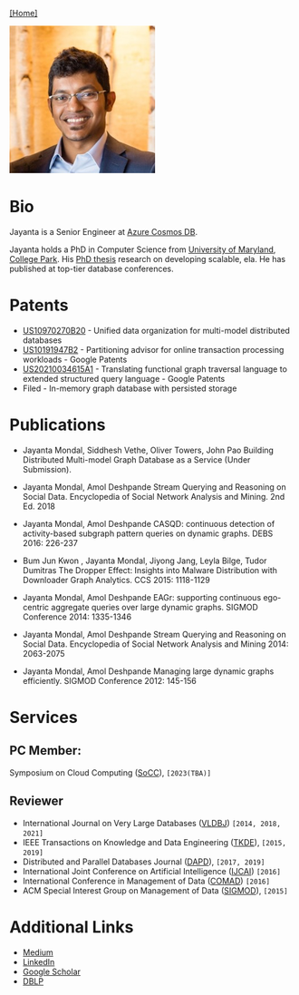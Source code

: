 [[Home]](index.html) 

![Portrait](images/jayanta.jpg)

# Bio
Jayanta is a Senior Engineer at [Azure Cosmos DB](https://azure.microsoft.com/en-us/products/cosmos-db).


Jayanta holds a PhD in Computer Science from [University of Maryland, College Park](https://cs.umd.edu/). 
His [PhD thesis](https://dl.acm.org/citation.cfm?id=2521552) research on developing scalable, ela. He has published at top-tier database conferences.

# Patents

* [US10970270B20](https://patents.google.com/patent/US10970270B2/en) - Unified data organization for multi-model distributed databases 
* [US10191947B2](https://patents.google.com/patent/US10191947B2/en) - Partitioning advisor for online transaction processing workloads - Google Patents
* [US20210034615A1](https://patents.google.com/patent/US20210034615A1/en) - Translating functional graph traversal language to extended structured query language - Google Patents
* Filed - In-memory graph database with persisted storage

# Publications

* Jayanta Mondal, Siddhesh Vethe, Oliver Towers, John Pao
Building Distributed Multi-model Graph Database as a Service (Under Submission).

* Jayanta Mondal, Amol Deshpande
Stream Querying and Reasoning on Social Data. Encyclopedia of Social Network Analysis and Mining. 2nd Ed. 2018

* Jayanta Mondal, Amol Deshpande
CASQD: continuous detection of activity-based subgraph pattern queries on dynamic graphs. DEBS 2016: 226-237

* Bum Jun Kwon , Jayanta Mondal, Jiyong Jang, Leyla Bilge, Tudor Dumitras
The Dropper Effect: Insights into Malware Distribution with Downloader Graph Analytics. CCS 2015: 1118-1129

* Jayanta Mondal, Amol Deshpande
EAGr: supporting continuous ego-centric aggregate queries over large dynamic graphs. SIGMOD Conference 2014: 1335-1346

* Jayanta Mondal, Amol Deshpande
Stream Querying and Reasoning on Social Data. Encyclopedia of Social Network Analysis and Mining 2014: 2063-2075

* Jayanta Mondal, Amol Deshpande
Managing large dynamic graphs efficiently. SIGMOD Conference 2012: 145-156

# Services

## PC Member: 
Symposium on Cloud Computing ([SoCC](https://acmsocc.org/2023/index.html)), `[2023(TBA)]`

## Reviewer
* International Journal on Very Large Databases ([VLDBJ](https://www.springer.com/journal/778/)) `[2014, 2018, 2021]`
* IEEE Transactions on Knowledge and Data Engineering ([TKDE](https://dl.acm.org/journal/ieeecs_tkde)), `[2015, 2019]`
* Distributed and Parallel Databases Journal ([DAPD](https://www.springer.com/journal/10619)), `[2017, 2019]`
* International Joint Conference on Artificial Intelligence ([IJCAI](https://www.ijcai.org/)) `[2016]`
* International Conference in Management of Data ([COMAD](https://dl.acm.org/conference/comad)) `[2016]`
* ACM Special Interest Group on Management of Data ([SIGMOD](https://dl.acm.org/sig/sigmod)), `[2015]`


# Additional Links
- [Medium](https://jayanta-mondal.medium.com/)
- [LinkedIn](https://www.linkedin.com/in/jayantamondal/)
- [Google Scholar](https://scholar.google.com/citations?user=qIlUhTYAAAAJ&hl=en)
- [DBLP](https://dblp.org/pid/68/11411.html)